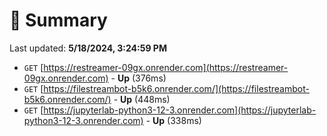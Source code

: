 # 📖 Summary
Last updated: **5/18/2024, 3:24:59 PM**

- `GET` [https://restreamer-09gx.onrender.com](https://restreamer-09gx.onrender.com) - **Up** (376ms)
- `GET` [https://filestreambot-b5k6.onrender.com/](https://filestreambot-b5k6.onrender.com/) - **Up** (448ms)
- `GET` [https://jupyterlab-python3-12-3.onrender.com](https://jupyterlab-python3-12-3.onrender.com) - **Up** (338ms)
